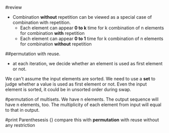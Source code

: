 #review
+ Combination **without** repetition can be viewed as a special case of combination with repetition.
  + Each element can appear **0 to k** time for k combination of n elements for 
  combination **with** repetition
  + Each element can appear **0 to 1** time for k combination of n elements for 
  combination **without** repetition

##permutation with reuse. 
+ at each iteration, we decide whether an element is used as first element or not.

We can't assume the input elements are sorted. We need to use a **set** to judge whether a value is used as
first element or not. Even the input element is sorted,  it could be in unsorted order during swap.

#permutation of multisets.
We have n elements. The output sequence will have n elements, too. 
The multiplicity of each element from input will equal to that in output.

#print Parenthesesis {}
compare this with  **permutation** with reuse without any restriction


